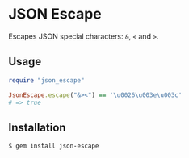 # JSON Escape

Escapes JSON special characters: `&`, `<` and `>`.

## Usage

```ruby
require "json_escape"

JsonEscape.escape("&><") == '\u0026\u003e\u003c'
# => true
```

## Installation

```bash
$ gem install json-escape
```

